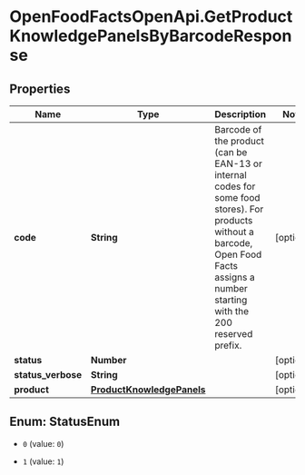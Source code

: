 # OpenFoodFactsOpenApi.GetProductKnowledgePanelsByBarcodeResponse

## Properties

Name | Type | Description | Notes
------------ | ------------- | ------------- | -------------
**code** | **String** | Barcode of the product (can be EAN-13 or internal codes for some food stores). For products without a barcode, Open Food Facts assigns a  number starting with the 200 reserved prefix.  | [optional] 
**status** | **Number** |  | [optional] 
**status_verbose** | **String** |  | [optional] 
**product** | [**ProductKnowledgePanels**](ProductKnowledgePanels.md) |  | [optional] 



## Enum: StatusEnum


* `0` (value: `0`)

* `1` (value: `1`)




